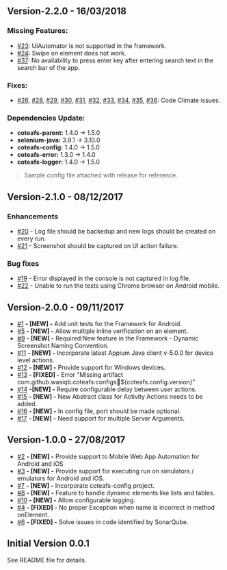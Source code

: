 ## Version-2.2.0 - 16/03/2018
### Missing Features:
* [#23][23]: UiAutomator is not supported in the framework.
* [#24][24]: Swipe on element does not work.
* [#37][37]: No availability to press enter key after entering search text in the search bar of the app.

### Fixes:
* [#26][26], [#28][28], [#29][29], [#30][30], [#31][31], [#32][32], [#33][33], [#34][34], [#35][35], [#36][36]: Code Climate issues.

### Dependencies Update:
* **coteafs-parent:** 1.4.0 -> 1.5.0
* **selenium-java:** 3.9.1 -> 3.10.0
* **coteafs-config:** 1.4.0 -> 1.5.0
* **coteafs-error:** 1.3.0 -> 1.4.0
* **coteafs-logger:** 1.4.0 -> 1.5.0

> Sample config file attached with release for reference.

## Version-2.1.0 - 08/12/2017
### Enhancements
* [#20][20] - Log file should be backedup and new logs should be created on every run.
* [#21][21] - Screenshot should be captured on UI action failure.

### Bug fixes
* [#19][19] - Error displayed in the console is not captured in log file.
* [#22][22] - Unable to run the tests using Chrome browser on Android mobile.

## Version-2.0.0 - 09/11/2017
* [#1][1] **- [NEW] -** Add unit tests for the Framework for Android.
* [#5][5] **- [NEW] -** Allow multiple inline verification on an element.
* [#9][9] **- [NEW] -** Required:New feature in the Framework - Dynamic Screenshot Naming Convention.
* [#11][11] **- [NEW] -** Incorporate latest Appium Java client v-5.0.0 for device level actions.
* [#12][12] **- [NEW] -** Provide support for Windows devices.
* [#13][13] **- [FIXED] -** Error "Missing artifact com.github.wasiqb.coteafs:configs:jar:${coteafs.config.version}"
* [#14][14] **-[NEW] -** Require configurable delay between user actions.
* [#15][15] **- [NEW] -** New Abstract class for Activity Actions needs to be added.
* [#16][16] **- [NEW] -** In config file, port should be made optional.
* [#17][17] **- [NEW] -** Need support for multiple Server Arguments.

## Version-1.0.0 - 27/08/2017
* [#2][2] **- [NEW] -** Provide support to Mobile Web App Automation for Android and iOS
* [#3][3] **- [NEW] -** Provide support for executing run on simulators / emulators for Android and iOS.
* [#7][7] **- [NEW] -** Incorporate coteafs-config project.
* [#8][8] **- [NEW] -** Feature to handle dynamic elements like lists and tables.
* [#10][10] **- [NEW] -** Allow configurable logging.
* [#4][4] **- [FIXED] -** No proper Exception when name is incorrect in method onElement.
* [#6][6] **- [FIXED] -** Solve issues in code identified by SonarQube.

## Initial Version 0.0.1
See README file for details.

[1]: https://github.com/WasiqB/coteafs-appium/issues/1
[2]: https://github.com/WasiqB/coteafs-appium/issues/2
[3]: https://github.com/WasiqB/coteafs-appium/issues/3
[4]: https://github.com/WasiqB/coteafs-appium/issues/4
[5]: https://github.com/WasiqB/coteafs-appium/issues/5
[6]: https://github.com/WasiqB/coteafs-appium/issues/6
[7]: https://github.com/WasiqB/coteafs-appium/issues/7
[8]: https://github.com/WasiqB/coteafs-appium/issues/8
[9]: https://github.com/WasiqB/coteafs-appium/issues/9
[10]: https://github.com/WasiqB/coteafs-appium/issues/10
[11]: https://github.com/WasiqB/coteafs-appium/issues/11
[12]: https://github.com/WasiqB/coteafs-appium/issues/12
[13]: https://github.com/WasiqB/coteafs-appium/issues/13
[14]: https://github.com/WasiqB/coteafs-appium/issues/14
[15]: https://github.com/WasiqB/coteafs-appium/issues/15
[16]: https://github.com/WasiqB/coteafs-appium/issues/16
[17]: https://github.com/WasiqB/coteafs-appium/issues/17
[19]: https://github.com/WasiqB/coteafs-appium/issues/19
[20]: https://github.com/WasiqB/coteafs-appium/issues/20
[21]: https://github.com/WasiqB/coteafs-appium/issues/21
[22]: https://github.com/WasiqB/coteafs-appium/issues/22
[23]: https://github.com/WasiqB/coteafs-appium/issues/23
[24]: https://github.com/WasiqB/coteafs-appium/issues/24
[26]: https://github.com/WasiqB/coteafs-appium/issues/26
[28]: https://github.com/WasiqB/coteafs-appium/issues/28
[29]: https://github.com/WasiqB/coteafs-appium/issues/29
[30]: https://github.com/WasiqB/coteafs-appium/issues/30
[31]: https://github.com/WasiqB/coteafs-appium/issues/31
[32]: https://github.com/WasiqB/coteafs-appium/issues/32
[33]: https://github.com/WasiqB/coteafs-appium/issues/33
[34]: https://github.com/WasiqB/coteafs-appium/issues/34
[35]: https://github.com/WasiqB/coteafs-appium/issues/35
[36]: https://github.com/WasiqB/coteafs-appium/issues/36
[37]: https://github.com/WasiqB/coteafs-appium/issues/37

